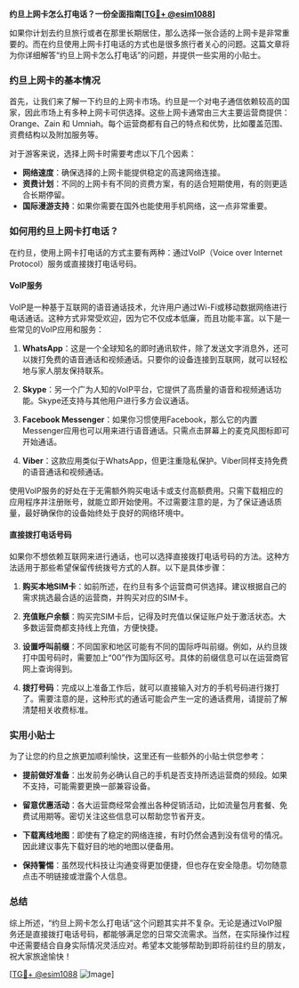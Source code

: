 **约旦上网卡怎么打电话？一份全面指南[[TG💪+ @esim1088](https://t.me/s/esim1088)]**

如果你计划去约旦旅行或者在那里长期居住，那么选择一张合适的上网卡是非常重要的。而在约旦使用上网卡打电话的方式也是很多旅行者关心的问题。这篇文章将为你详细解答“约旦上网卡怎么打电话”的问题，并提供一些实用的小贴士。

### 约旦上网卡的基本情况

首先，让我们来了解一下约旦的上网卡市场。约旦是一个对电子通信依赖较高的国家，因此市场上有多种上网卡可供选择。这些上网卡通常由三大主要运营商提供：Orange、Zain 和 Umniah。每个运营商都有自己的特点和优势，比如覆盖范围、资费结构以及附加服务等。

对于游客来说，选择上网卡时需要考虑以下几个因素：
- **网络速度**：确保选择的上网卡能提供稳定的高速网络连接。
- **资费计划**：不同的上网卡有不同的资费方案，有的适合短期使用，有的则更适合长期停留。
- **国际漫游支持**：如果你需要在国外也能使用手机网络，这一点非常重要。

### 如何用约旦上网卡打电话？

在约旦，使用上网卡打电话的方式主要有两种：通过VoIP（Voice over Internet Protocol）服务或直接拨打电话号码。

#### VoIP服务

VoIP是一种基于互联网的语音通话技术，允许用户通过Wi-Fi或移动数据网络进行电话通话。这种方式非常受欢迎，因为它不仅成本低廉，而且功能丰富。以下是一些常见的VoIP应用和服务：

1. **WhatsApp**：这是一个全球知名的即时通讯软件，除了发送文字消息外，还可以拨打免费的语音通话和视频通话。只要你的设备连接到互联网，就可以轻松地与家人朋友保持联系。

2. **Skype**：另一个广为人知的VoIP平台，它提供了高质量的语音和视频通话功能。Skype还支持与其他用户进行多方会议通话。

3. **Facebook Messenger**：如果你习惯使用Facebook，那么它的内置Messenger应用也可以用来进行语音通话。只需点击屏幕上的麦克风图标即可开始通话。

4. **Viber**：这款应用类似于WhatsApp，但更注重隐私保护。Viber同样支持免费的语音通话和视频通话。

使用VoIP服务的好处在于无需额外购买电话卡或支付高额费用。只需下载相应的应用程序并注册账号，就能立即开始使用。不过需要注意的是，为了保证通话质量，最好确保你的设备始终处于良好的网络环境中。

#### 直接拨打电话号码

如果你不想依赖互联网来进行通话，也可以选择直接拨打电话号码的方法。这种方法适用于那些希望保留传统拨号方式的人群。以下是具体步骤：

1. **购买本地SIM卡**：如前所述，在约旦有多个运营商可供选择。建议根据自己的需求挑选最合适的运营商，并购买对应的SIM卡。

2. **充值账户余额**：购买完SIM卡后，记得及时充值以保证账户处于激活状态。大多数运营商都支持线上充值，方便快捷。

3. **设置呼叫前缀**：不同国家和地区可能有不同的国际呼叫前缀。例如，从约旦拨打中国号码时，需要加上“00”作为国际区号。具体的前缀信息可以在运营商官网上查询得到。

4. **拨打号码**：完成以上准备工作后，就可以直接输入对方的手机号码进行拨打了。需要注意的是，这种形式的通话可能会产生一定的通话费用，请提前了解清楚相关收费标准。

### 实用小贴士

为了让您的约旦之旅更加顺利愉快，这里还有一些额外的小贴士供您参考：

- **提前做好准备**：出发前务必确认自己的手机是否支持所选运营商的频段。如果不支持，可能需要更换一部兼容设备。
  
- **留意优惠活动**：各大运营商经常会推出各种促销活动，比如流量包月套餐、免费试用期等。密切关注这些信息可以帮助您节省开支。

- **下载离线地图**：即使有了稳定的网络连接，有时仍然会遇到没有信号的情况。因此建议事先下载好目的地的地图以便备用。

- **保持警惕**：虽然现代科技让沟通变得更加便捷，但也存在安全隐患。切勿随意点击不明链接或泄露个人信息。

### 总结

综上所述，“约旦上网卡怎么打电话”这个问题其实并不复杂。无论是通过VoIP服务还是直接拨打电话号码，都能够满足您的日常交流需求。当然，在实际操作过程中还需要结合自身实际情况灵活应对。希望本文能够帮助到即将前往约旦的朋友，祝大家旅途愉快！

[[TG💪+ @esim1088](https://t.me/s/esim1088) ![Image](https://i.postimg.cc/4NQfJmqS/Snipaste-2025-05-13-00-14-12.png)]